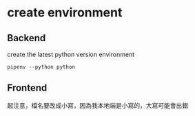 # create environment

## Backend

create the latest python version environment

```shell
pipenv --python python
```

## Frontend
起注意，檔名要改成小寫，因為我本地端是小寫的，大寫可能會出錯